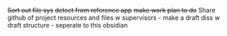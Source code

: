 


~~Sort out file sys~~
~~detect from reference app~~
~~make work plan to do~~
Share github of project resources and files w supervisors  - make a draft diss w draft structure - seperate to this obsidian